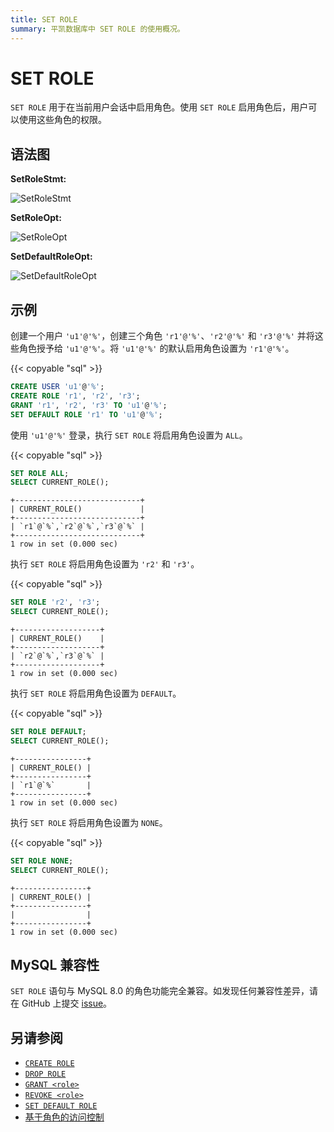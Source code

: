 ```yaml
---
title: SET ROLE
summary: 平凯数据库中 SET ROLE 的使用概况。
---
```


# SET ROLE

`SET ROLE` 用于在当前用户会话中启用角色。使用 `SET ROLE` 启用角色后，用户可以使用这些角色的权限。

## 语法图

**SetRoleStmt:**

![SetRoleStmt](/media/sqlgram/SetRoleStmt.png)

**SetRoleOpt:**

![SetRoleOpt](/media/sqlgram/SetRoleOpt.png)

**SetDefaultRoleOpt:**

![SetDefaultRoleOpt](/media/sqlgram/SetDefaultRoleOpt.png)

## 示例

创建一个用户 `'u1'@'%'`，创建三个角色 `'r1'@'%'`、`'r2'@'%'` 和 `'r3'@'%'` 并将这些角色授予给 `'u1'@'%'`。将 `'u1'@'%'` 的默认启用角色设置为 `'r1'@'%'`。

{{< copyable "sql" >}}

```sql
CREATE USER 'u1'@'%';
CREATE ROLE 'r1', 'r2', 'r3';
GRANT 'r1', 'r2', 'r3' TO 'u1'@'%';
SET DEFAULT ROLE 'r1' TO 'u1'@'%';
```

使用 `'u1'@'%'` 登录，执行 `SET ROLE` 将启用角色设置为 `ALL`。

{{< copyable "sql" >}}

```sql
SET ROLE ALL;
SELECT CURRENT_ROLE();
```

```
+----------------------------+
| CURRENT_ROLE()             |
+----------------------------+
| `r1`@`%`,`r2`@`%`,`r3`@`%` |
+----------------------------+
1 row in set (0.000 sec)
```

执行 `SET ROLE` 将启用角色设置为 `'r2'` 和 `'r3'`。

{{< copyable "sql" >}}

```sql
SET ROLE 'r2', 'r3';
SELECT CURRENT_ROLE();
```

```
+-------------------+
| CURRENT_ROLE()    |
+-------------------+
| `r2`@`%`,`r3`@`%` |
+-------------------+
1 row in set (0.000 sec)
```

执行 `SET ROLE` 将启用角色设置为 `DEFAULT`。

{{< copyable "sql" >}}

```sql
SET ROLE DEFAULT;
SELECT CURRENT_ROLE();
```

```
+----------------+
| CURRENT_ROLE() |
+----------------+
| `r1`@`%`       |
+----------------+
1 row in set (0.000 sec)
```

执行 `SET ROLE` 将启用角色设置为 `NONE`。

{{< copyable "sql" >}}

```sql
SET ROLE NONE;
SELECT CURRENT_ROLE();
```

```
+----------------+
| CURRENT_ROLE() |
+----------------+
|                |
+----------------+
1 row in set (0.000 sec)
```

## MySQL 兼容性

`SET ROLE` 语句与 MySQL 8.0 的角色功能完全兼容。如发现任何兼容性差异，请在 GitHub 上提交 [issue](https://github.com/pingcap/tidb/issues/new/choose)。

## 另请参阅

* [`CREATE ROLE`](/sql-statements/sql-statement-create-role.md)
* [`DROP ROLE`](/sql-statements/sql-statement-drop-role.md)
* [`GRANT <role>`](/sql-statements/sql-statement-grant-role.md)
* [`REVOKE <role>`](/sql-statements/sql-statement-revoke-role.md)
* [`SET DEFAULT ROLE`](/sql-statements/sql-statement-set-default-role.md)
* [基于角色的访问控制](/role-based-access-control.md)
